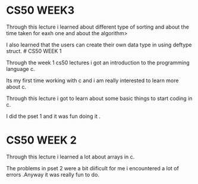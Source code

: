 # CS50 WEEK3
<p>Through this lecture i learned about different type of sorting and about the time taken for eaxh one and about the algorithm></p>
<p>I also learned that the users can create their own data type in using deftype struct. 
# CS50 WEEK 1
<p> Through the week 1 cs50 lectures i got an introduction to the programming language c.</p>
<p>Its my first time working with c and i am really interested to learn more about c.</p>
<p>Through this lecture i got to learn about some basic things to start coding in c.</p>
<p>I did the pset 1 and it was fun doing it .</p>

# CS50 WEEK 2

<p> Through this lecture i learned a lot about arrays in c. </p>
<p>The problems in pset 2 were a bit diificult for me i encountered a lot of errors .Anyway it was really fun to do.</p>
